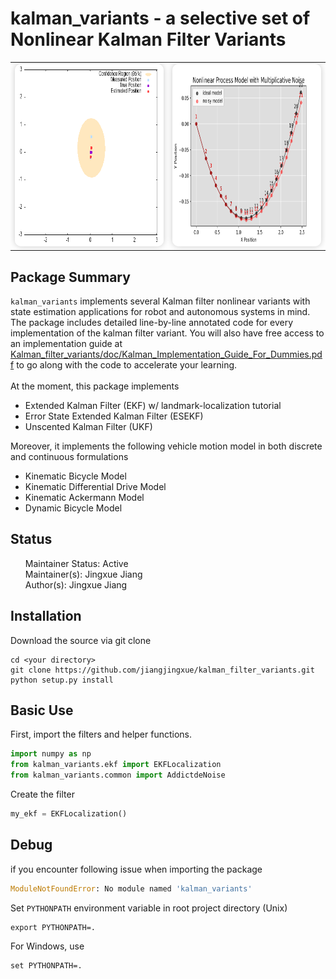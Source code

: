
# kalman_variants - a selective set of Nonlinear Kalman Filter Variants

<table>
  <tr>
    <td>
      <img src="./doc/ekf.gif" width="390" height="292" style="border-radius: 10px; box-shadow: 0 0 10px rgba(0, 0, 0, 0.2);">
    </td>
    <td>
      <img src="./doc/noise.png" width="390" height="292" style="border-radius: 10px; box-shadow: 0 0 10px rgba(0, 0, 0, 0.2);">
    </td>
  </tr>
</table>

## Package Summary
`kalman_variants` implements several Kalman filter nonlinear variants with state estimation applications for robot and autonomous systems in mind. The package includes detailed line-by-line annotated code for every implementation of the kalman filter variant. You will also have free access to an implementation guide at [Kalman_filter_variants/doc/Kalman_Implementation_Guide_For_Dummies.pdf](https://github.com/jiangjingxue/Kalman_filter_variants/blob/18eac9ea2c95a9e930855d244a0914131d351721/doc/Kalman_Implementation_Guide_For_Dummies.pdf) to go along with the code to accelerate your learning. 
<br/> <br/>
At the moment, this package implements 
* Extended Kalman Filter (EKF) w/ landmark-localization tutorial
* Error State Extended Kalman Filter (ESEKF) 
* Unscented Kalman Filter (UKF)

Moreover, it implements the following vehicle motion model in both discrete and continuous formulations
* Kinematic Bicycle Model  
* Kinematic Differential Drive Model 
* Kinematic Ackermann Model
* Dynamic Bicycle Model

## Status 
<ul style="list-style-type:none;">
  <li>Maintainer Status: Active</li>
  <li>Maintainer(s): Jingxue Jiang</li>
  <li>Author(s): Jingxue Jiang</li>
</ul>

## Installation
Download the source via git clone 
````
cd <your directory>
git clone https://github.com/jiangjingxue/kalman_filter_variants.git
python setup.py install
````
## Basic Use
First, import the filters and helper functions.
````python
import numpy as np
from kalman_variants.ekf import EKFLocalization
from kalman_variants.common import AddictdeNoise
````
Create the filter 
````python
my_ekf = EKFLocalization()
````

## Debug
if you encounter following issue when importing the package
```python
ModuleNotFoundError: No module named 'kalman_variants'
```
Set `PYTHONPATH` environment variable in root project directory (Unix)
```
export PYTHONPATH=.
```
For Windows, use 
```
set PYTHONPATH=.
```







